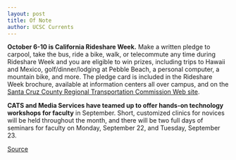 ```yaml
---
layout: post
title: Of Note
author: UCSC Currents
---	
```


**October 6-10 is California Rideshare Week.** Make a written pledge to carpool, take the bus, ride a bike, walk, or telecommute any time during Rideshare Week and you are eligible to win prizes, including trips to Hawaii and Mexico, golf/dinner/lodging at Pebble Beach, a personal computer, a mountain bike, and more. The pledge card is included in the Rideshare Week brochure, available at information centers all over campus, and on the [Santa Cruz County Regional Transportation Commission Web site][2].

**CATS and Media Services have teamed up to offer hands-on technology workshops for faculty** in September. Short, customized clinics for novices will be held throughout the month, and there will be two full days of seminars for faculty on Monday, September 22, and Tuesday, September 23. 

[2]: http://www.sccrtc.org

[Source](http://www1.ucsc.edu/oncampus/currents/97-09-15/ofnote.htm "Permalink to Of Note: 9-15-97")
